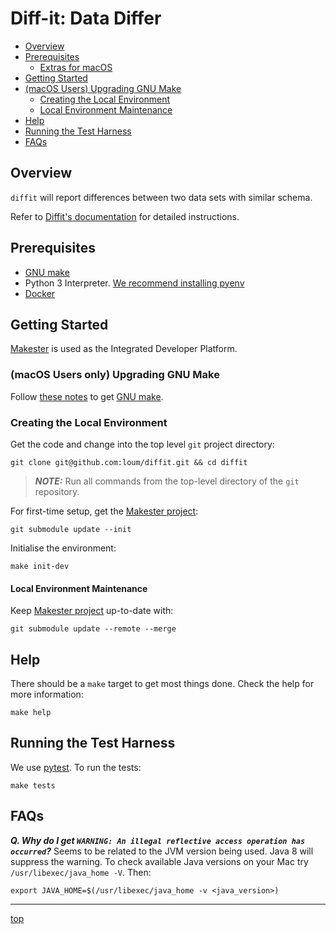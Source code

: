 # Diff-it: Data Differ
- [Overview](#overview)
- [Prerequisites](#prerequisites)
  - [Extras for macOS](#extras-for-macos)
- [Getting Started](#getting-started)
- [(macOS Users) Upgrading GNU Make](#(macos-users)upgrading-gnu-make)
  - [Creating the Local Environment](#creating-the-local-environment)
  - [Local Environment Maintenance](#local-environment-maintenance)
- [Help](#help)
- [Running the Test Harness](#running-the-test-harness)
- [FAQs](#faqs)

## Overview
`diffit` will report differences between two data sets with similar schema.

Refer to [Diffit's documentation](https://loum.github.io/diffit/) for detailed instructions.

## Prerequisites
- [GNU make](https://www.gnu.org/software/make/manual/make.html)
- Python 3 Interpreter. [We recommend installing pyenv](https://github.com/pyenv/pyenv)
- [Docker](https://www.docker.com/)

## Getting Started
[Makester](https://loum.github.io/makester/) is used as the Integrated Developer Platform.

### (macOS Users only) Upgrading GNU Make
Follow [these notes](https://loum.github.io/makester/macos/#upgrading-gnu-make-macos) to get [GNU make](https://www.gnu.org/software/make/manual/make.html).
 
### Creating the Local Environment
Get the code and change into the top level `git` project directory:
```
git clone git@github.com:loum/diffit.git && cd diffit
```

> **_NOTE:_** Run all commands from the top-level directory of the `git` repository.

For first-time setup, get the [Makester project](https://github.com/loum/makester.git):
```
git submodule update --init
```

Initialise the environment:
```
make init-dev
```

#### Local Environment Maintenance
Keep [Makester project](https://github.com/loum/makester.git) up-to-date with:
```
git submodule update --remote --merge
```

## Help
There should be a `make` target to get most things done. Check the help for more information:
```
make help
```

## Running the Test Harness
We use [pytest](https://docs.pytest.org/en/latest/). To run the tests:
```
make tests
```

## FAQs
**_Q. Why do I get `WARNING: An illegal reflective access operation has occurred`?_**
Seems to be related to the JVM version being used. Java 8 will suppress the warning. To check available Java versions on your Mac try `/usr/libexec/java_home -V`. Then:
```
export JAVA_HOME=$(/usr/libexec/java_home -v <java_version>)
```

---
[top](#Diff-it-Data-Differ)

